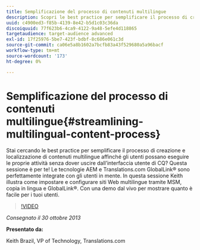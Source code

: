 ```yaml
---
title: Semplificazione del processo di contenuti multilingue
description: Scopri le best practice per semplificare il processo di creazione e localizzazione di contenuti multilingue affinché gli utenti possano eseguire le proprie attività senza dover uscire dall’interfaccia utente di CQ. Le tecnologie AEM e Translations.com GlobalLink® sono perfettamente integrate con gli utenti in mente. Guarda Keith e scopri come configurare siti web multilingue tramite MSM, copia per lingua e GlobalLink®. Con una demo dal vivo per mostrare quanto è facile per i tuoi utenti.
uuid: c4900ed3-f85b-4139-8e42-b5d1c03c36da
discoiquuid: 77f623b6-4ca9-4122-9a48-5efe4d118865
targetaudience: target-audience advanced
exl-id: 17f25976-5be7-423f-bdbf-8c686e061c3d
source-git-commit: ca06e5a8b1602a7bcfb83a43f529680a5a96bacf
workflow-type: tm+mt
source-wordcount: '173'
ht-degree: 0%

---
```


# Semplificazione del processo di contenuti multilingue{#streamlining-multilingual-content-process}

Stai cercando le best practice per semplificare il processo di creazione e localizzazione di contenuti multilingue affinché gli utenti possano eseguire le proprie attività senza dover uscire dall’interfaccia utente di CQ? Questa sessione è per te! Le tecnologie AEM e Translations.com GlobalLink® sono perfettamente integrate con gli utenti in mente. In questa sessione Keith illustra come impostare e configurare siti Web multilingue tramite MSM, copia in lingua e GlobalLink®. Con una demo dal vivo per mostrare quanto è facile per i tuoi utenti.

>[!VIDEO](https://video.tv.adobe.com/v/19569/?quality=9)

*Consegnato il 30 ottobre 2013*

**Presentato da:**

Keith Brazil, VP of Technology, Translations.com

<!--
[Get back to the Overview](https://helpx.adobe.com/experience-manager/kt/eseminars/gems/aem-index.html)
-->

